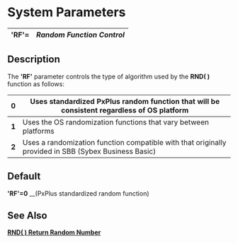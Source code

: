 # System Parameters

**'RF'=** |  **_Random Function Control_**  
---|---  
  
##  Description

The **'RF'** parameter controls the type of algorithm used by the **RND( )** function as follows:

**0** |  Uses standardized PxPlus random function that will be consistent regardless of OS platform  
---|---  
**1** |  Uses the OS randomization functions that vary between platforms  
**2** |  Uses a randomization function compatible with that originally provided in SBB (Sybex Business Basic)  
  
##  Default

**'RF'=0** __(PxPlus standardized random function)

## See Also

**[RND( ) Return Random Number](../functions/rnd.md)**
